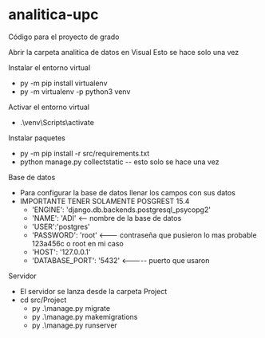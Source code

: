 # analitica-upc

Código para el proyecto de grado

Abrir la carpeta analitica de datos en Visual
Esto se hace solo una vez

Instalar el entorno virtual
- py -m pip install virtualenv
- py -m virtualenv -p python3 venv

Activar el entorno virtual
- .\venv\Scripts\activate

Instalar paquetes
- py -m pip install -r src/requirements.txt
- python manage.py collectstatic -- esto solo se hace una vez

Base de datos
- Para configurar la base de datos llenar los campos con sus datos
- IMPORTANTE TENER SOLAMENTE POSGREST 15.4
   - 'ENGINE': 'django.db.backends.postgresql_psycopg2'
   - 'NAME': 'ADI' <-- nombre de la base de datos
   - 'USER':'postgres'
   - 'PASSWORD': 'root' <--- contraseña que pusieron lo mas probable 123a456c o root en mi caso
   - 'HOST': '127.0.0.1'
   - 'DATABASE_PORT': '5432' <----- puerto que usaron


Servidor
- El servidor se lanza desde la carpeta Project
- cd src/Project
  - py .\manage.py migrate
  - py .\manage.py makemigrations
  - py .\manage.py runserver


